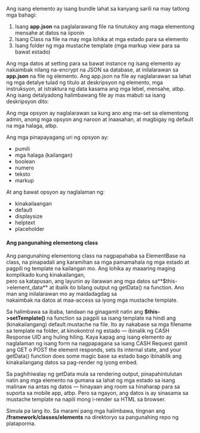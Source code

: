 Ang isang elemento ay isang bundle lahat sa kanyang sarili na may tatlong mga bahagi:

  1. Isang **app.json** na paglalarawang file na tinutukoy ang maga elementong mensahe at datos na iiponin
  2. Isang Class na file na may mga lohika at mga estado para sa elemento
  3. Isang folder ng mga mustache template (mga markup view para sa bawat estado)

Ang mga datos at setting para sa bawat instance ng isang elemento ay nakaimbak nilang na-encrypt na JSON sa database, 
at inilalarawan sa **app.json** na file ng elemento. Ang app.json na file ay naglalarawan sa lahat ng mga detalye tulad ng titulo
at deskripsyon ng elemento, mga instruksyon, at istraktura ng data kasama ang mga lebel, mensahe,
atbp. Ang isang detalyadong halimbawang file ay mas mabuti sa isang deskripsyon dito:

<script src="https://gist.github.com/jessevondoom/f471efa218a7ce78fa13.js"></script>

Ang mga opsyon ay naglalarawan sa kung ano ang ma-set sa elementong admin, anong mga opsyon ang naroon at 
inaasahan, at magbigay ng default na mga halaga, atbp. 

Ang mga pinapayagang uri ng opsyon ay:
  
  - pumili
  - mga halaga (kailangan)
  - boolean
  - numero
  - teksto
  - markup
  
At ang bawat opsyon ay naglalaman ng:

  - kinakailaangan
  - default
  - displaysize
  - helptext
  - placeholder


#### Ang pangunahing elementong class
Ang pangunahing elementong class na nagpapahaba sa ElementBase na class, na pinapadali ang karamihan sa mga 
pamamahala ng mga estado at pagpili ng template na kailangan mo. Ang lohika ay maaaring maging komplikado kung kinakailangan,  
pero sa katapusan, ang layunin ay ilarawan ang mga datos sa**$this->element_data** at ibalik 
ito bilang output ng getData() na function. Ano man ang inilalarawan mo ay maidadagdag sa  
nakaimbak na datos at maa-access sa iyong mga mustache template.

Sa halimbawa sa ibaba, tandaan na ginagamit natin ang **$this->setTemplate()** na function sa pagpili
sa isang template na hindi ang (kinakailangang) default.mustache na file. Ito ay nakabase sa mga filename sa
template na folder, at kinokontrol ng estado — ibinalik ng CASH Response UID ang huling
hiling. Kaya kapag ang isang elemento ay naglalaman ng isang form na nagpapagana sa isang CASH Request gamit ang GET o POST
the element responds, sets its internal state, and your getData() function does some magic
base sa estado bago ibinablik ang kinakailangang datos sa pag-render ng iyong embed.

Sa paghihiwalay ng getData mula sa rendering output, pinapahintulutan natin ang mga elemento na gumana sa lahat ng mga estado sa
isang malinaw na antas ng datos — hinayaan ang room sa hinaharap para sa suporta sa mobile app, atbp. Pero sa ngayon,
ang datos is ay sinasama sa mustache template na napili mong i-render sa HTML sa browser. 

<script src="https://gist.github.com/jessevondoom/39eaf1bb6fb84b5c1cd9.js"></script>

Simula pa lang ito. Sa marami pang mga halimbawa, tingnan ang **/framework/classes/elements**
na direktoryo sa pangunahing repo ng plataporma.
